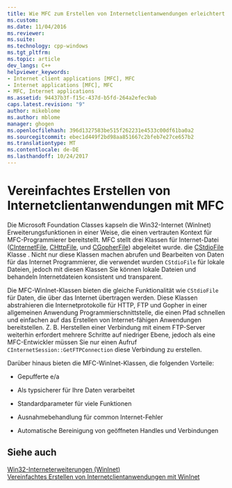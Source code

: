 ```yaml
---
title: Wie MFC zum Erstellen von Internetclientanwendungen erleichtert | Microsoft Docs
ms.custom: 
ms.date: 11/04/2016
ms.reviewer: 
ms.suite: 
ms.technology: cpp-windows
ms.tgt_pltfrm: 
ms.topic: article
dev_langs: C++
helpviewer_keywords:
- Internet client applications [MFC], MFC
- Internet applications [MFC], MFC
- MFC, Internet applications
ms.assetid: 94437b3f-f15c-437d-b5fd-264a2efec9ab
caps.latest.revision: "9"
author: mikeblome
ms.author: mblome
manager: ghogen
ms.openlocfilehash: 396d1327583be515f262231e4533c00df61ba0a2
ms.sourcegitcommit: ebec1d449f2bd98aa851667c2bfeb7e27ce657b2
ms.translationtype: MT
ms.contentlocale: de-DE
ms.lasthandoff: 10/24/2017
---
```

# <a name="how-mfc-makes-it-easier-to-create-internet-client-applications"></a>Vereinfachtes Erstellen von Internetclientanwendungen mit MFC
Die Microsoft Foundation Classes kapseln die Win32-Internet (WinInet) Erweiterungsfunktionen in einer Weise, die einen vertrauten Kontext für MFC-Programmierer bereitstellt. MFC stellt drei Klassen für Internet-Datei ([CInternetFile](../mfc/reference/cinternetfile-class.md), [CHttpFile](../mfc/reference/chttpfile-class.md), und [CGopherFile](../mfc/reference/cgopherfile-class.md)) abgeleitet wurde. die [CStdioFile](../mfc/reference/cstdiofile-class.md) Klasse . Nicht nur diese Klassen machen abrufen und Bearbeiten von Daten für das Internet Programmierer, die verwendet wurden `CStdioFile` für lokale Dateien, jedoch mit diesen Klassen Sie können lokale Dateien und behandeln Internetdateien konsistent und transparent.  
  
 Die MFC-WinInet-Klassen bieten die gleiche Funktionalität wie `CStdioFile` für Daten, die über das Internet übertragen werden. Diese Klassen abstrahieren die Internetprotokolle für HTTP, FTP und Gopher in einer allgemeinen Anwendung Programmierschnittstelle, die einen Pfad schnellen und einfachen auf das Erstellen von Internet-fähigen Anwendungen bereitstellen. Z. B. Herstellen einer Verbindung mit einem FTP-Server weiterhin erfordert mehrere Schritte auf niedriger Ebene, jedoch als eine MFC-Entwickler müssen Sie nur einen Aufruf `CInternetSession::GetFTPConnection` diese Verbindung zu erstellen.  
  
 Darüber hinaus bieten die MFC-WinInet-Klassen, die folgenden Vorteile:  
  
-   Gepufferte e/a  
  
-   Als typsicherer für Ihre Daten verarbeitet  
  
-   Standardparameter für viele Funktionen  
  
-   Ausnahmebehandlung für common Internet-Fehler  
  
-   Automatische Bereinigung von geöffneten Handles und Verbindungen  
  
## <a name="see-also"></a>Siehe auch  
 [Win32-Interneterweiterungen (WinInet)](../mfc/win32-internet-extensions-wininet.md)   
 [Vereinfachtes Erstellen von Internetclientanwendungen mit WinInet](../mfc/how-wininet-makes-it-easier-to-create-internet-client-applications.md)

